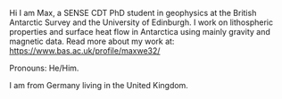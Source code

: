 

Hi I am Max, a SENSE CDT PhD student in geophysics at the British Antarctic Survey and the University of Edinburgh. I work on  lithospheric properties and surface heat flow in Antarctica using mainly gravity and magnetic data. Read more about my work at: https://www.bas.ac.uk/profile/maxwe32/

Pronouns: He/Him.

 I am from Germany living in the United Kingdom.
 
 



<!---
MaximilianLowe/MaximilianLowe is a ✨ special ✨ repository because its `README.md` (this file) appears on your GitHub profile.
You can click the Preview link to take a look at your changes.
--->
